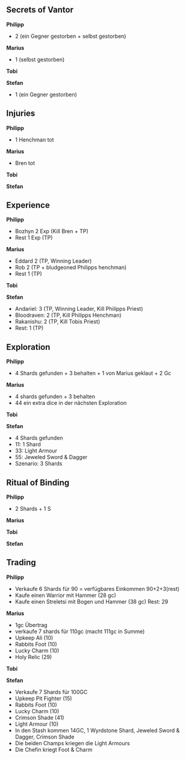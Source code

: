 ## Secrets of Vantor
**Philipp**  
  - 2 (ein Gegner gestorben + selbst gestorben)

**Marius**  
 - 1 (selbst gestorben)

**Tobi**  

**Stefan**  
 - 1 (ein Gegner gestorben)

## Injuries
**Philipp**  
  - 1 Henchman tot

**Marius**  
 - Bren tot

**Tobi**  

**Stefan**  

## Experience
**Philipp**  
  - Bozhyn 2 Exp (Kill Bren + TP)
  - Rest 1 Exp (TP)

**Marius**  
 - Eddard 2 (TP, Winning Leader)
 - Rob 2 (TP + bludgeoned Philipps henchman)
 - Rest 1 (TP)

**Tobi**  

**Stefan**  
 - Andariel: 3 (TP, Winning Leader, Kill Philipps Priest)
 - Bloodraven: 2 (TP, Kill Philipps Henchman)
 - Rakanishu: 2 (TP, Kill Tobis Priest)
 - Rest: 1 (TP)

## Exploration
**Philipp**  
  - 4 Shards gefunden + 3 behalten + 1 von Marius geklaut + 2 Gc 

**Marius**  
 - 4 shards gefunden + 3 behalten 
 - 44 ein extra dice in der nächsten Exploration 

**Tobi**  

**Stefan**  
 - 4 Shards gefunden
 - 11: 1 Shard
 - 33: Light Armour
 - 55: Jeweled Sword & Dagger
 - Szenario: 3 Shards

## Ritual of Binding
**Philipp**   
- 2 Shards + 1 S
  
**Marius**  

**Tobi**  

**Stefan**  

## Trading
**Philipp**   
- Verkaufe 6 Shards für 90 = verfügbares Einkommen 90+2+3(rest)
- Kaufe einen Warrior mit Hammer (28 gc)
- Kaufe einen Streletsi mit Bogen und Hammer (38 gc)
Rest: 29

**Marius**  
 - 1gc Übertrag
 - verkaufe 7 shards für 110gc (macht 111gc in Summe)
 - Upkeep Ali (10)
 - Rabbits Foot (10)
 - Lucky Charm (10)
 - Holy Relic (29)

**Tobi**  

**Stefan**  
 - Verkaufe 7 Shards für 100GC
 - Upkeep Pit Fighter (15)
 - Rabbits Foot (10)
 - Lucky Charm (10)
 - Crimson Shade (41)
 - Light Armour (10)
 - In den Stash kommen 14GC, 1 Wyrdstone Shard, Jeweled Sword & Dagger, Crimson Shade
 - Die beiden Champs kriegen die Light Armours
 - Die Chefin kriegt Foot & Charm

